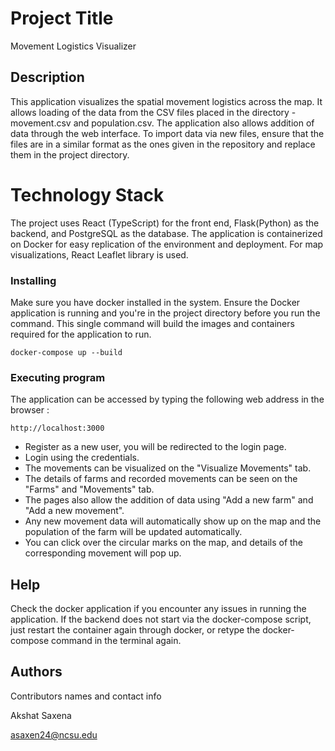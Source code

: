 # Project Title

Movement Logistics Visualizer

## Description

This application visualizes the spatial movement logistics across the map. It allows loading of the data from the CSV files placed in the directory - movement.csv and population.csv. The application also allows addition of data through the web interface. 
To import data via new files, ensure that the files are in a similar format as the ones given in the repository and replace them in the project directory.

# Technology Stack

The project uses React (TypeScript) for the front end, Flask(Python) as the backend, and PostgreSQL as the database.
The application is containerized on Docker for easy replication of the environment and deployment.
For map visualizations, React Leaflet library is used.

### Installing

Make sure you have docker installed in the system. Ensure the Docker application is running and you're in the project directory before you run the command.
This single command will build the images and containers required for the application to run. 

```
docker-compose up --build
```

### Executing program
The application can be accessed by typing the following web address in the browser : 

```
http://localhost:3000
```

* Register as a new user, you will be redirected to the login page.
* Login using the credentials.
* The movements can be visualized on the "Visualize Movements" tab.
* The details of farms and recorded movements can be seen on the "Farms" and "Movements" tab.
* The pages also allow the addition of data using "Add a new farm" and "Add a new movement".
* Any new movement data will automatically show up on the map and the population of the farm will be updated automatically.
* You can click over the circular marks on the map, and details of the corresponding movement will pop up. 


## Help
Check the docker application if you encounter any issues in running the application.
If the backend does not start via the docker-compose script, just restart the container again through docker, or retype the docker-compose command in the terminal again.

## Authors

Contributors names and contact info

Akshat Saxena

asaxen24@ncsu.edu




